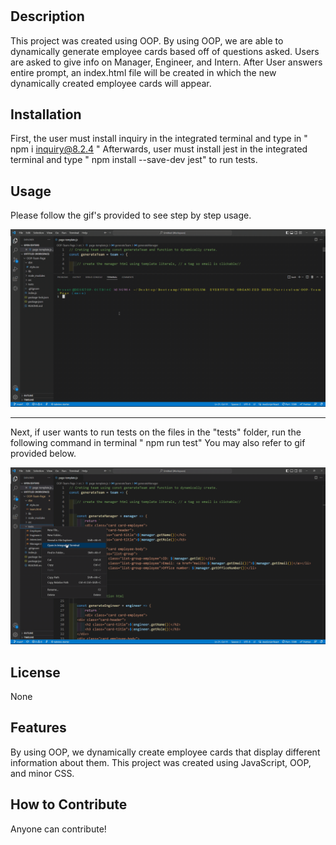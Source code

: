 
# <OOP-Team-Profile-Generator>

## Description

This project was created using OOP. By using OOP, we are able to dynamically generate employee cards based off of questions asked. Users are asked to give info on Manager, Engineer, and Intern. After User answers entire prompt, an index.html file will be created in which the new dynamically created employee cards will appear.


## Installation

First, the user must install inquiry in the integrated terminal and type in " npm i inquiry@8.2.4 "
Afterwards, user must install jest in the integrated terminal and type " npm install --save-dev jest" to run tests.

## Usage

Please follow the gif's provided to see step by step usage.

    
![Gif of usage of app](./assets/images/usage-test.gif)
   

-----------------------------------------------------------------------------------------

Next, if user wants to run tests on the files in the "tests" folder, run the following command in terminal " npm run test"
You may also refer to gif provided below.

![Gif of running tests](./assets/images/npm-run-test.gif)




## License

None


## Features

By using OOP, we dynamically create employee cards that display different information about them.
This project was created using JavaScript, OOP, and minor CSS.

## How to Contribute

Anyone can contribute!
